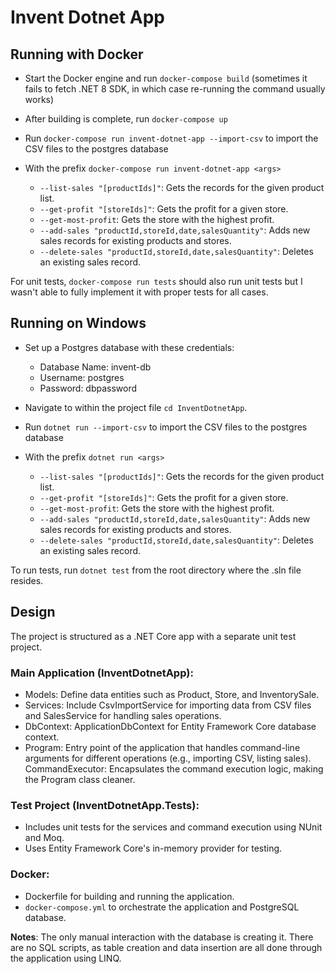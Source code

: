 # Invent Dotnet App

## Running with Docker

- Start the Docker engine and run `docker-compose build` (sometimes it fails to fetch .NET 8 SDK, in which case re-running the command usually works)
- After building is complete, run `docker-compose up`

- Run `docker-compose run invent-dotnet-app --import-csv` to import the CSV files to the postgres database
- With the prefix `docker-compose run invent-dotnet-app <args>`
  - `--list-sales "[productIds]"`: Gets the records for the given product list.
  - `--get-profit "[storeIds]"`: Gets the profit for a given store.
  - `--get-most-profit`: Gets the store with the highest profit.
  - `--add-sales "productId,storeId,date,salesQuantity"`: Adds new sales records for existing products and stores.
  - `--delete-sales "productId,storeId,date,salesQuantity"`: Deletes an existing sales record.

For unit tests, `docker-compose run tests` should also run unit tests but I wasn't able to fully implement it with proper tests for all cases.

## Running on Windows

- Set up a Postgres database with these credentials:

  - Database Name: invent-db
  - Username: postgres
  - Password: dbpassword

- Navigate to within the project file `cd InventDotnetApp`.
- Run `dotnet run --import-csv` to import the CSV files to the postgres database
- With the prefix `dotnet run <args>`
  - `--list-sales "[productIds]"`: Gets the records for the given product list.
  - `--get-profit "[storeIds]"`: Gets the profit for a given store.
  - `--get-most-profit`: Gets the store with the highest profit.
  - `--add-sales "productId,storeId,date,salesQuantity"`: Adds new sales records for existing products and stores.
  - `--delete-sales "productId,storeId,date,salesQuantity"`: Deletes an existing sales record.

To run tests, run `dotnet test` from the root directory where the .sln file resides.

## Design

The project is structured as a .NET Core app with a separate unit test project.

### Main Application (InventDotnetApp):

- Models: Define data entities such as Product, Store, and InventorySale.
- Services: Include CsvImportService for importing data from CSV files and SalesService for handling sales operations.
- DbContext: ApplicationDbContext for Entity Framework Core database context.
- Program: Entry point of the application that handles command-line arguments for different operations (e.g., importing CSV, listing sales).
  CommandExecutor: Encapsulates the command execution logic, making the Program class cleaner.

### Test Project (InventDotnetApp.Tests):

- Includes unit tests for the services and command execution using NUnit and Moq.
- Uses Entity Framework Core's in-memory provider for testing.

### Docker:

- Dockerfile for building and running the application.
- `docker-compose.yml` to orchestrate the application and PostgreSQL database.

**Notes**: The only manual interaction with the database is creating it. There are no SQL scripts, as table creation and data insertion are all done through the application using LINQ.
